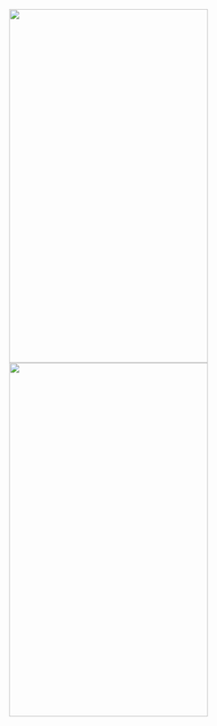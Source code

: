 <img src="https://github.com/luongchung/CamNangAmThuc_BTL/blob/master/CamNangAmThuc/CamNangAmThuc/pic/1.png" width="360" height="640">
<img src="https://github.com/luongchung/CamNangAmThuc_BTL/blob/master/CamNangAmThuc/CamNangAmThuc/pic/2.png" width="360" height="640">

